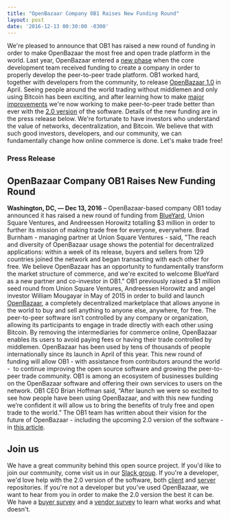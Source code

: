 ```yaml
---
title: "OpenBazaar Company OB1 Raises New Funding Round" 
layout: post
date: '2016-12-13 00:30:00 -0300'
---
```

        
 We're pleased to announce that OB1 has raised a new round of funding in order to make OpenBazaar the most free and open trade platform in the world. Last year, OpenBazaar entered a [new phase](https://blog.openbazaar.org/openbazaar-is-entering-a-new-phase-with-funding/#.WE8BeYgrKfY) when the core development team received funding to create a company in order to properly develop the peer-to-peer trade platform. OB1 worked hard, together with developers from the community, to release [OpenBazaar 1.0](https://openbazaar.org/) in April. Seeing people around the world trading without middlemen and only using Bitcoin has been exciting, and after learning how to make [major improvements](https://blog.openbazaar.org/current-limitations-of-the-openbazaar-software/#.WE8DOogrKfY) we're now working to make peer-to-peer trade better than ever with the [2.0 version](https://medium.com/@therealopenbazaar/openbazaar-2-0-p2p-trade-takes-the-next-step-4d75b7f23ec8#.ibp4gnxur) of the software. Details of the new funding are in the press release below. We're fortunate to have investors who understand the value of networks, decentralization, and Bitcoin. We believe that with such good investors, developers, and our community, we can fundamentally change how online commerce is done. Let's make trade free!

### Press Release

OpenBazaar Company OB1 Raises New Funding Round
-----------------------------------------------

**Washington, DC, — Dec 13, 2016** – OpenBazaar-based company OB1 today announced it has raised a new round of funding from [BlueYard](https://medium.com/@BlueYard/ob1-openbazaar-2be35862e0bf#.hoj9lk3o7), Union Square Ventures, and Andreessen Horowitz totalling $3 million in order to further its mission of making trade free for everyone, everywhere. Brad Burnham - managing partner at Union Square Ventures - said, "The reach and diversity of OpenBazaar usage shows the potential for decentralized applications: within a week of its release, buyers and sellers from 129 countries joined the network and began transacting with each other for free. We believe OpenBazaar has an opportunity to fundamentally transform the market structure of commerce, and we're excited to welcome BlueYard as a new partner and co-investor in OB1." OB1 previously raised a $1 million seed round from Union Square Ventures, Andreessen Horowitz and angel investor William Mougayar in May of 2015 in order to build and launch [OpenBazaar](https://openbazaar.org/), a completely decentralized marketplace that allows anyone in the world to buy and sell anything to anyone else, anywhere, for free. The peer-to-peer software isn’t controlled by any company or organization, allowing its participants to engage in trade directly with each other using Bitcoin. By removing the intermediaries for commerce online, OpenBazaar enables its users to avoid paying fees or having their trade controlled by middlemen. OpenBazaar has been used by tens of thousands of people internationally since its launch in April of this year. This new round of funding will allow OB1 - with assistance from contributors around the world -  to continue improving the open source software and growing the peer-to-peer trade community. OB1 is among an ecosystem of businesses building on the OpenBazaar software and offering their own services to users on the network. OB1 CEO Brian Hoffman said, “After launch we were so excited to see how people have been using OpenBazaar, and with this new funding we’re confident it will allow us to bring the benefits of truly free and open trade to the world.” The OB1 team has written about their vision for the future of OpenBazaar - including the upcoming 2.0 version of the software - in [this article](https://medium.com/@therealopenbazaar/openbazaar-2-0-p2p-trade-takes-the-next-step-4d75b7f23ec8#.ibp4gnxur).

Join us
-------

We have a great community behind this open source project. If you'd like to join our community, come visit us in our [Slack group](https://openbazaar.org/slack). If you're a developer, we'd love help with the 2.0 version of the software, both [client](https://github.com/OpenBazaar/openbazaar-desktop) and [server](https://github.com/OpenBazaar/openbazaar-go) repositories. If you're not a developer but you've used OpenBazaar, we want to hear from you in order to make the 2.0 version the best it can be. We have a [buyer survey](https://www.surveymonkey.com/r/6TXCYTC) and a [vendor survey](https://www.surveymonkey.com/r/8FS6MJY) to learn what works and what doesn't. 